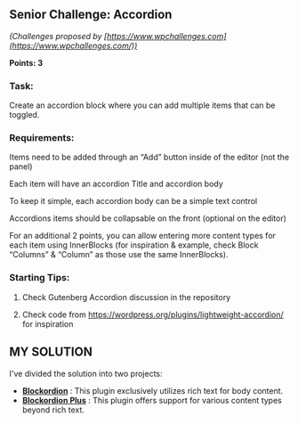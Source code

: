 ## Senior Challenge: Accordion

*(Challenges proposed by [https://www.wpchallenges.com](https://www.wpchallenges.com/))*

**Points: 3**

### Task:

Create an accordion block where you can add multiple items that can be toggled.

### Requirements:

Items need to be added through an “Add” button inside of the editor (not the panel)

Each item will have an accordion Title and accordion body

To keep it simple, each accordion body can be a simple text control

Accordions items should be collapsable on the front (optional on the editor) 

For an additional 2 points, you can allow entering more content types for each item using InnerBlocks (for inspiration & example, check Block “Columns” & “Column” as those use the same InnerBlocks).

### Starting Tips:

1. Check Gutenberg Accordion discussion in the repository

2. Check code from https://wordpress.org/plugins/lightweight-accordion/ for inspiration


## MY SOLUTION

I've divided the solution into two projects:

- **[Blockordion](./blockordion/README.md)** : This plugin exclusively utilizes rich text for body content.
- **[Blockordion Plus](./blockordion-plus/README.md)** : This plugin offers support for various content types beyond rich text.